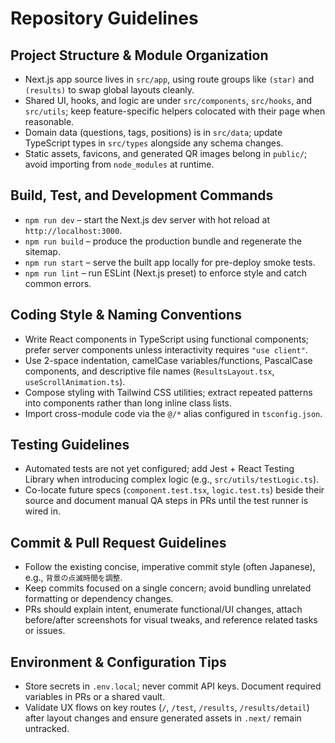 # Repository Guidelines

## Project Structure & Module Organization
- Next.js app source lives in `src/app`, using route groups like `(star)` and `(results)` to swap global layouts cleanly.
- Shared UI, hooks, and logic are under `src/components`, `src/hooks`, and `src/utils`; keep feature-specific helpers colocated with their page when reasonable.
- Domain data (questions, tags, positions) is in `src/data`; update TypeScript types in `src/types` alongside any schema changes.
- Static assets, favicons, and generated QR images belong in `public/`; avoid importing from `node_modules` at runtime.

## Build, Test, and Development Commands
- `npm run dev` – start the Next.js dev server with hot reload at `http://localhost:3000`.
- `npm run build` – produce the production bundle and regenerate the sitemap.
- `npm run start` – serve the built app locally for pre-deploy smoke tests.
- `npm run lint` – run ESLint (Next.js preset) to enforce style and catch common errors.

## Coding Style & Naming Conventions
- Write React components in TypeScript using functional components; prefer server components unless interactivity requires `"use client"`.
- Use 2-space indentation, camelCase variables/functions, PascalCase components, and descriptive file names (`ResultsLayout.tsx`, `useScrollAnimation.ts`).
- Compose styling with Tailwind CSS utilities; extract repeated patterns into components rather than long inline class lists.
- Import cross-module code via the `@/*` alias configured in `tsconfig.json`.

## Testing Guidelines
- Automated tests are not yet configured; add Jest + React Testing Library when introducing complex logic (e.g., `src/utils/testLogic.ts`).
- Co-locate future specs (`component.test.tsx`, `logic.test.ts`) beside their source and document manual QA steps in PRs until the test runner is wired in.

## Commit & Pull Request Guidelines
- Follow the existing concise, imperative commit style (often Japanese), e.g., `背景の点滅時間を調整`.
- Keep commits focused on a single concern; avoid bundling unrelated formatting or dependency changes.
- PRs should explain intent, enumerate functional/UI changes, attach before/after screenshots for visual tweaks, and reference related tasks or issues.

## Environment & Configuration Tips
- Store secrets in `.env.local`; never commit API keys. Document required variables in PRs or a shared vault.
- Validate UX flows on key routes (`/`, `/test`, `/results`, `/results/detail`) after layout changes and ensure generated assets in `.next/` remain untracked.
